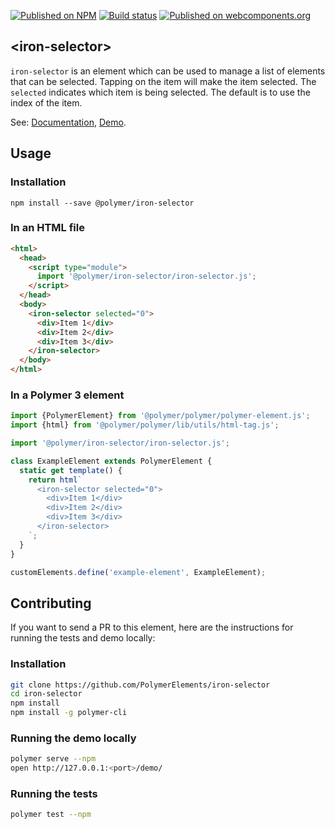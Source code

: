 [![Published on NPM](https://img.shields.io/npm/v/@polymer/iron-selector.svg)](https://www.npmjs.com/package/@polymer/iron-selector)
[![Build status](https://travis-ci.org/PolymerElements/iron-selector.svg?branch=master)](https://travis-ci.org/PolymerElements/iron-selector)
[![Published on webcomponents.org](https://img.shields.io/badge/webcomponents.org-published-blue.svg)](https://webcomponents.org/element/@polymer/iron-selector)

## &lt;iron-selector&gt;

`iron-selector` is an element which can be used to manage a list of elements
that can be selected. Tapping on the item will make the item selected. The
`selected` indicates which item is being selected. The default is to use the
index of the item.

See: [Documentation](https://www.webcomponents.org/element/@polymer/iron-selector),
  [Demo](https://www.webcomponents.org/element/@polymer/iron-selector/demo/demo/index.html).

## Usage

### Installation

```
npm install --save @polymer/iron-selector
```

### In an HTML file

```html
<html>
  <head>
    <script type="module">
      import '@polymer/iron-selector/iron-selector.js';
    </script>
  </head>
  <body>
    <iron-selector selected="0">
      <div>Item 1</div>
      <div>Item 2</div>
      <div>Item 3</div>
    </iron-selector>
  </body>
</html>
```

### In a Polymer 3 element

```js
import {PolymerElement} from '@polymer/polymer/polymer-element.js';
import {html} from '@polymer/polymer/lib/utils/html-tag.js';

import '@polymer/iron-selector/iron-selector.js';

class ExampleElement extends PolymerElement {
  static get template() {
    return html`
      <iron-selector selected="0">
        <div>Item 1</div>
        <div>Item 2</div>
        <div>Item 3</div>
      </iron-selector>
    `;
  }
}

customElements.define('example-element', ExampleElement);
```

## Contributing

If you want to send a PR to this element, here are the instructions for running
the tests and demo locally:

### Installation

```sh
git clone https://github.com/PolymerElements/iron-selector
cd iron-selector
npm install
npm install -g polymer-cli
```

### Running the demo locally

```sh
polymer serve --npm
open http://127.0.0.1:<port>/demo/
```

### Running the tests

```sh
polymer test --npm
```
